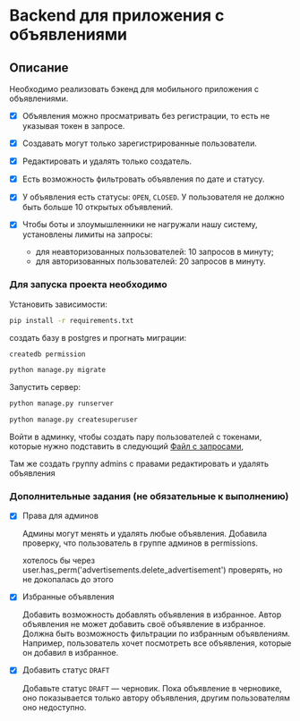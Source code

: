 # Backend для приложения с объявлениями

## Описание

Необходимо реализовать бэкенд для мобильного приложения с объявлениями. 

-[x] Объявления можно просматривать без регистрации, то есть не указывая токен в запросе. 

-[x] Создавать могут только зарегистрированные пользователи.

-[x] Редактировать и удалять только создатель.

-[x] Есть возможность фильтровать объявления по дате и статусу.

-[x] У объявления есть статусы: `OPEN`, `CLOSED`. У пользователя не должно быть больше 10 открытых объявлений.

-[x] Чтобы боты и злоумышленники не нагружали нашу систему, установлены лимиты на запросы:

  - для неавторизованных пользователей: 10 запросов в минуту;
  - для авторизованных пользователей: 20 запросов в минуту.

### Для запуска проекта необходимо

Установить зависимости:

```bash
pip install -r requirements.txt
```

 создать базу в postgres и прогнать миграции:

```bash
createdb permission
```

```bash
python manage.py migrate
```

Запустить сервер:

```bash
python manage.py runserver
```


```bash
python manage.py createsuperuser
```

Войти в админку, чтобы создать пару пользователей с токенами, которые нужно подставить в следующий [Файл с запросами](requests-examples.http),
 
Там же создать группу admins с правами редактировать и удалять объявления

### Дополнительные задания (не обязательные к выполнению)

- [x] Права для админов

  Админы могут менять и удалять любые объявления. Добавила проверку, что пользователь в группе админов в permissions. 

  хотелось бы через user.has_perm('advertisements.delete_advertisement') проверять, но не докопалась до этого

- [x] Избранные объявления

  Добавить возможность добавлять объявления в избранное. Автор объявления не может добавить своё объявление в избранное. Должна быть возможность фильтрации по избранным объявлениям. Например, пользователь хочет посмотреть все объявления, которые он добавил в избранное.

- [x] Добавить статус `DRAFT`

  Добавьте статус `DRAFT` — черновик. Пока объявление в черновике, оно показывается только автору объявления, другим пользователям оно недоступно.


